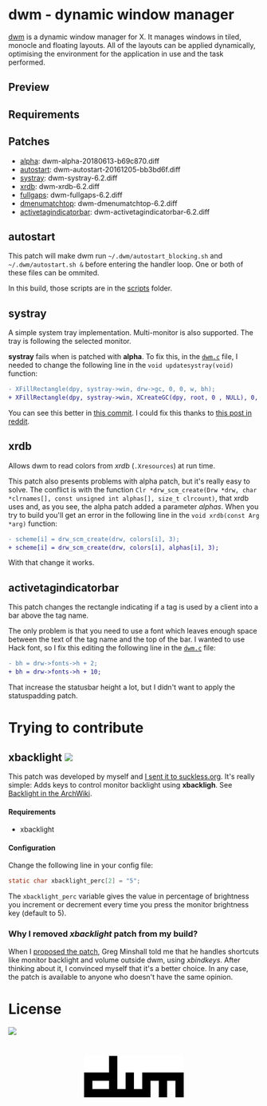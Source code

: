 # dwm - dynamic window manager
[dwm](https://dwm.suckless.org/) is a dynamic window manager for X. It manages windows in tiled, monocle and floating layouts. All of the layouts can be applied dynamically, optimising the environment for the application in use and the task performed.

## Preview

## Requirements

## Patches
- [alpha](https://dwm.suckless.org/patches/alpha/): 
dwm-alpha-20180613-b69c870.diff
- [autostart](https://dwm.suckless.org/patches/autostart/): dwm-autostart-20161205-bb3bd6f.diff
- [systray](https://dwm.suckless.org/patches/systray/): dwm-systray-6.2.diff
- [xrdb](https://dwm.suckless.org/patches/xrdb/): dwm-xrdb-6.2.diff
- [fullgaps](https://dwm.suckless.org/patches/fullgaps/): dwm-fullgaps-6.2.diff
- [dmenumatchtop](https://dwm.suckless.org/patches/dmenumatchtop/): dwm-dmenumatchtop-6.2.diff
- [activetagindicatorbar](https://dwm.suckless.org/patches/activetagindicatorbar/): dwm-activetagindicatorbar-6.2.diff

## autostart
This patch will make dwm run `~/.dwm/autostart_blocking.sh` and `~/.dwm/autostart.sh &` before entering the handler loop. One or both of these files can be ommited.

In this build, those scripts are in the [scripts](scripts/) folder.

## systray
A simple system tray implementation. Multi-monitor is also supported. The tray is following the selected monitor.

**systray** fails when is patched with **alpha**. To fix this, in the [`dwm.c`](dwm.c) file, I needed to change the following line in the `void updatesystray(void)` function:

```diff
- XFillRectangle(dpy, systray->win, drw->gc, 0, 0, w, bh);
+ XFillRectangle(dpy, systray->win, XCreateGC(dpy, root, 0 , NULL), 0, 0, w, bh);
```

You can see this better in [this commit](https://github.com/FernandezGFG/dwm/commit/490cb88e0216466442ed1b96ad9ef5badf6a1596). I could fix this thanks to [this post in reddit](https://www.reddit.com/r/dwm/comments/aqlicx/question_does_anyone_here_have_a_working_combined/).

## xrdb
Allows dwm to read colors from *xrdb* (`.Xresources`) at run time.

This patch also presents problems with alpha patch, but it's really easy to solve. The conflict is with the function `Clr *drw_scm_create(Drw *drw, char *clrnames[], const unsigned int alphas[], size_t clrcount)`, that xrdb uses and, as you see, the alpha patch added a parameter *alphas*. When you try to build you'll get an error in the following line in the `void xrdb(const Arg *arg)` function:

```diff
- scheme[i] = drw_scm_create(drw, colors[i], 3);
+ scheme[i] = drw_scm_create(drw, colors[i], alphas[i], 3);
```

With that change it works.

## activetagindicatorbar
This patch changes the rectangle indicating if a tag is used by a client into a bar above the tag name.

The only problem is that you need to use a font which leaves enough space between the text of the tag name and the top of the bar. I wanted to use Hack font, so I fix this editing the following line in the [`dwm.c`](dwm.c) file:

```diff
- bh = drw->fonts->h + 2;
+ bh = drw->fonts->h + 10;
```

That increase the statusbar height a lot, but I didn't want to apply the statuspadding patch.

# Trying to contribute

## xbacklight ![](https://img.shields.io/github/v/release/FernandezGFG/dwm?label=xbacklight%20patch)

This patch was developed by myself and [I sent it to suckless.org](https://lists.suckless.org/hackers/2004/17188.html). It's really simple: Adds keys to control monitor backlight using **xbackligh**. See [Backlight in the ArchWiki](https://wiki.archlinux.org/index.php/backlight).

#### Requirements
- xbacklight

#### Configuration
Change the following line in your config file:

```c
static char xbacklight_perc[2] = "5";
```

The `xbacklight_perc` variable gives the value in percentage of brightness you increment or decrement every time you press the monitor brightness key (default to 5).

### Why I removed *xbacklight* patch from my build?
When I [proposed the patch](https://lists.suckless.org/hackers/2004/17188.html), Greg Minshall told me that he handles shortcuts like monitor backlight and volume outside dwm, using *xbindkeys*. After thinking about it, I convinced myself that it's a better choice. In any case, the patch is available to anyone who doesn't have the same opinion.

# License

![](https://img.shields.io/github/license/FernandezGFG/dwm)

<h1 align="center">
        <img width="200" src="dwm.png" alt="dwm">
        <br>
</h1>
